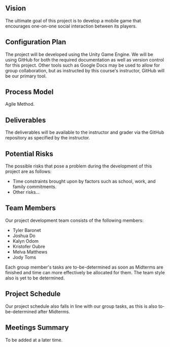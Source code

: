 __Vision__
------
The ultimate goal of this project is to develop a mobile game that encourages one-on-one social interaction between its players.


__Configuration Plan__
------------------
The project will be developed using the Unity Game Engine. We will be using GitHub for both the required documentation as well as version control for this project. Other tools such as Google Docs may be used to allow for group collaboration, but as instructed by this course's instructor, GitHub will be our primary tool.


__Process Model__
-----------------
Agile Method.


__Deliverables__
----------------
The deliverables will be available to the instructor and grader via the GitHub repository as specified by the instructor.


__Potential Risks__
-------------------
The possible risks that pose a problem during the development of this project are as follows:
* Time constraints brought upon by factors such as school, work, and family commitments.
* Other risks...


__Team Members__
----------------
Our project development team consists of the following members:
* Tyler Baronet
* Joshua Do
* Kalyn Odom
* Kristofer Oubre
* Melva Matthews
* Jody Toms

Each group member's tasks are to-be-determined as soon as Midterms are finished and time can more effectively be allocated for them. The team style also is yet to be determined.


__Project Schedule__
--------------------
Our project schedule also falls in line with our group tasks, as this is also to-be-determined after Midterms.


__Meetings Summary__
--------------------
To be added at a later time.



